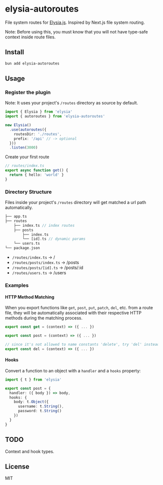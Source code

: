 # elysia-autoroutes

File system routes for [Elysia.js](https://elysiajs.com/). Inspired by Next.js file system routing.

Note: Before using this, you must know that you will not have type-safe context inside route files.

## Install

```bash
bun add elysia-autoroutes
```

## Usage

### Register the plugin

Note: It uses your project's `/routes` directory as source by default.

```ts
import { Elysia } from 'elysia'
import { autoroutes } from 'elysia-autoroutes'

new Elysia()
  .use(autoroutes({
    routesDir: './routes',
    prefix: '/api' // -> optional
  }))
  .listen(3000)
```

Create your first route

```ts
// routes/index.ts
export async function get() {
  return { hello: 'world' }
}
```

### Directory Structure

Files inside your project's `/routes` directory will get matched a url path automatically.

```php
├── app.ts
├── routes
    ├── index.ts // index routes
    ├── posts
        ├── index.ts
        └── [id].ts // dynamic params
    └── users.ts
└── package.json
```

- `/routes/index.ts` → /
- `/routes/posts/index.ts` → /posts
- `/routes/posts/[id].ts` → /posts/:id
- `/routes/users.ts` → /users

### Examples

#### HTTP Method Matching

When you export functions like `get`, `post`, `put`, `patch`, `del`, etc. from a route file, they will be automatically associated with their respective HTTP methods during the matching process.

```ts
export const get = (context) => ({ ... })

export const post = (context) => ({ ... })

// since it's not allowed to name constants 'delete', try 'del' instead
export const del = (context) => ({ ... })
```

#### Hooks

Convert a function to an object with a `handler` and a `hooks` property:

```ts
import { t } from 'elysia'

export const post = {
  handler: ({ body }) => body,
  hooks: {
    body: t.Object({
      username: t.String(),
      password: t.String()
    })
  }
}
```

## TODO

Context and hook types.

## License

MIT

